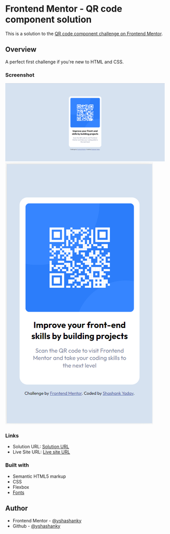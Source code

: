 # Frontend Mentor - QR code component solution

This is a solution to the [QR code component challenge on Frontend Mentor](https://www.frontendmentor.io/challenges/qr-code-component-iux_sIO_H).

## Overview

A perfect first challenge if you're new to HTML and CSS.

### Screenshot

![](./images/deployed1.png)
![](./images/deployed2.png)

### Links

- Solution URL: [Solution URL](https://github.com/yshashanky/qr-code-component-main)
- Live Site URL: [Live site URL](https://qr-code-component-yshashanky.netlify.app)

### Built with

- Semantic HTML5 markup
- CSS
- Flexbox
- [Fonts](https://fonts.google.com/specimen/Outfit)

## Author

- Frontend Mentor - [@yshashanky](https://www.frontendmentor.io/profile/yourusername)
- Github - [@yshashanky](https://www.twitter.com/yourusername)
